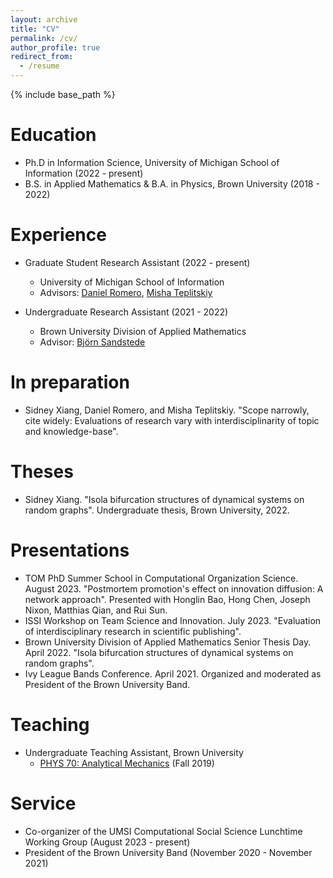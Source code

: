 ```yaml
---
layout: archive
title: "CV"
permalink: /cv/
author_profile: true
redirect_from:
  - /resume
---
```


{% include base_path %}

Education
======
* Ph.D in Information Science, University of Michigan School of Information (2022 - present)
* B.S. in Applied Mathematics & B.A. in Physics, Brown University (2018 - 2022)

Experience
======
* Graduate Student Research Assistant (2022 - present)
  * University of Michigan School of Information
  * Advisors: [Daniel Romero](http://www.dromero.org), [Misha Teplitskiy](https://www.misha.mx)

* Undergraduate Research Assistant (2021 - 2022)
  * Brown University Division of Applied Mathematics
  * Advisor: [Bj&ouml;rn Sandstede](https://bjornsandstede.com)

In preparation
======
* Sidney Xiang, Daniel Romero, and Misha Teplitskiy. "Scope narrowly, cite widely: Evaluations of research vary with interdisciplinarity of topic and knowledge-base". 

<!-- Publications
======
  <ul>{% for post in site.publications %}
    {% include archive-single-cv.html %}
  {% endfor %}</ul>
-->

Theses
======
* Sidney Xiang. "Isola bifurcation structures of dynamical systems on random graphs". Undergraduate thesis, Brown University, 2022.
  
Presentations
======
* TOM PhD Summer School in Computational Organization Science. August 2023. "Postmortem promotion's effect on innovation diffusion: A network approach". Presented with Honglin Bao, Hong Chen, Joseph Nixon, Matthias Qian, and Rui Sun.
* ISSI Workshop on Team Science and Innovation. July 2023. "Evaluation of interdisciplinary research in scientific publishing".
* Brown University Division of Applied Mathematics Senior Thesis Day. April 2022. "Isola bifurcation structures of dynamical systems on random graphs".
* Ivy League Bands Conference. April 2021. Organized and moderated as President of the Brown University Band.
  
Teaching
======
* Undergraduate Teaching Assistant, Brown University
  * [PHYS 70: Analytical Mechanics](https://selfservice.brown.edu/ss/bwckctlg.p_disp_course_detail?cat_term_in=201310&subj_code_in=PHYS&crse_numb_in=0070) (Fall 2019)

<!--  <ul>{% for post in site.teaching %} -->
<!--    {% include archive-single-cv.html %} -->
<!--  {% endfor %}</ul> -->
  
Service
======
* Co-organizer of the UMSI Computational Social Science Lunchtime Working Group (August 2023 - present)
* President of the Brown University Band (November 2020 - November 2021)
